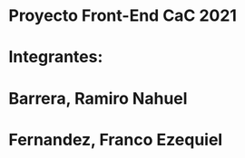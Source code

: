 # Proyecto Front-End CaC 2021
# Integrantes:
#           Barrera, Ramiro Nahuel
#           Fernandez, Franco Ezequiel
